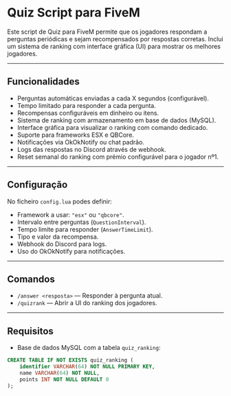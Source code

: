 # Quiz Script para FiveM

Este script de Quiz para FiveM permite que os jogadores respondam a perguntas periódicas e sejam recompensados por respostas corretas. Inclui um sistema de ranking com interface gráfica (UI) para mostrar os melhores jogadores.

---

## Funcionalidades

- Perguntas automáticas enviadas a cada X segundos (configurável).
- Tempo limitado para responder a cada pergunta.
- Recompensas configuráveis em dinheiro ou itens.
- Sistema de ranking com armazenamento em base de dados (MySQL).
- Interface gráfica para visualizar o ranking com comando dedicado.
- Suporte para frameworks ESX e QBCore.
- Notificações via OkOkNotify ou chat padrão.
- Logs das respostas no Discord através de webhook.
- Reset semanal do ranking com prémio configurável para o jogador nº1.

---

## Configuração

No ficheiro `config.lua` podes definir:

- Framework a usar: `"esx"` ou `"qbcore"`.
- Intervalo entre perguntas (`QuestionInterval`).
- Tempo limite para responder (`AnswerTimeLimit`).
- Tipo e valor da recompensa.
- Webhook do Discord para logs.
- Uso do OkOkNotify para notificações.

---

## Comandos

- `/answer <resposta>` — Responder à pergunta atual.
- `/quizrank` — Abrir a UI do ranking dos jogadores.

---

## Requisitos

- Base de dados MySQL com a tabela `quiz_ranking`:

```sql
CREATE TABLE IF NOT EXISTS quiz_ranking (
    identifier VARCHAR(64) NOT NULL PRIMARY KEY,
    name VARCHAR(64) NOT NULL,
    points INT NOT NULL DEFAULT 0
);

